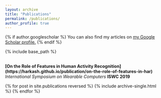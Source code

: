 ```yaml
---
layout: archive
title: "Publications"
permalink: /publications/
author_profile: true
---
```


{% if author.googlescholar %}
  You can also find my articles on <u><a href="{{author.googlescholar}}">my Google Scholar profile</a>.</u>
{% endif %}

{% include base_path %}

<br>
<b> [On the Role of Features in Human Activity Recognition](https://harkash.github.io/publication/on-the-role-of-features-in-har)</b><br>
<i> International Symposium on Wearable Computers </i> <b> ISWC 2019 </b> 


{% for post in site.publications reversed %}
  {% include archive-single.html %}
{% endfor %}
